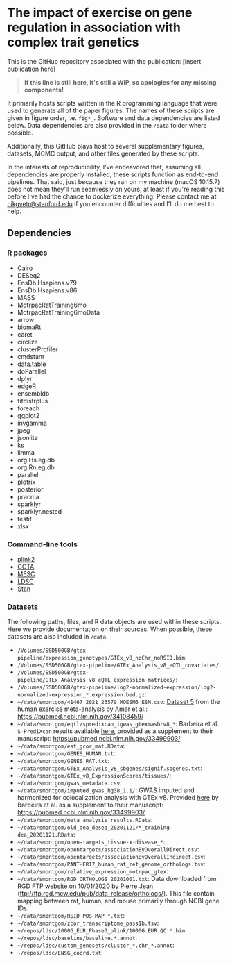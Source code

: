 # The impact of exercise on gene regulation in association with complex trait genetics

This is the GitHub repository associated with the publication: [insert publication here] 

>**If this line is still here, it's still a WiP, so apologies for any missing components!**

It primarily hosts scripts written in the R programming language that were used to 
generate all of the paper figures. The names of these scripts are given in figure order, 
i.e. `fig*_`. Software and data dependencies are listed below. Data dependencies are 
also provided in the `/data` folder where possible.

Additionally, this GitHub plays host to several supplementary figures, datasets, 
MCMC output, and other files generated by these scripts.

In the interests of reproducibility, I've endeavored that, assuming all dependencies 
are properly installed, these scripts function as end-to-end pipelines. That said, 
just because they ran on my machine (macOS 10.15.7) does not mean they'll run seamlessly 
on yours, at least if you're reading this before I've had the chance to dockerize everything. 
Please contact me at nikgvetr@stanford.edu if you encounter difficulties and I'll do me best to help.

## Dependencies

### R packages 

* Cairo  
* DESeq2  
* EnsDb.Hsapiens.v79  
* EnsDb.Hsapiens.v86  
* MASS  
* MotrpacRatTraining6mo  
* MotrpacRatTraining6moData  
* arrow  
* biomaRt  
* caret  
* circlize  
* clusterProfiler  
* cmdstanr  
* data.table  
* doParallel  
* dplyr  
* edgeR  
* ensembldb  
* fitdistrplus  
* foreach  
* ggplot2  
* invgamma  
* jpeg  
* jsonlite  
* ks  
* limma  
* org.Hs.eg.db  
* org.Rn.eg.db  
* parallel  
* plotrix  
* posterior  
* pracma  
* sparklyr  
* sparklyr.nested  
* testit  
* xlsx  

### Command-line tools

* [plink2](https://www.cog-genomics.org/plink/2.0/)  
* [GCTA](https://yanglab.westlake.edu.cn/software/gcta/#Overview)  
* [MESC](https://github.com/douglasyao/mesc)  
* [LDSC](https://github.com/bulik/ldsc)  
* [Stan](https://mc-stan.org/cmdstanr/)  

### Datasets  

The following paths, files, and R data objects are used within these scripts. Here
we provide documentation on their sources. When possible, these datasets are also
included in `/data`. 

* `/Volumes/SSD500GB/gtex-pipeline/expression_genotypes/GTEx_v8_noChr_noRSID.bim`:  
* `/Volumes/SSD500GB/gtex-pipeline/GTEx_Analysis_v8_eQTL_covariates/`:  
* `/Volumes/SSD500GB/gtex-pipeline/GTEx_Analysis_v8_eQTL_expression_matrices/`:  
* `/Volumes/SSD500GB/gtex-pipeline/log2-normalized-expression/log2-normalized-expression_*.expression.bed.gz`:  
* `~/data/smontgom/41467_2021_23579_MOESM6_ESM.csv`: [Dataset 5](https://static-content.springer.com/esm/art%3A10.1038%2Fs41467-021-23579-x/MediaObjects/41467_2021_23579_MOESM6_ESM.xlsx)
from the human exercise meta-analysis by Amar et al.: <https://pubmed.ncbi.nlm.nih.gov/34108459/> 
* `~/data/smontgom/eqtl/spredixcan_igwas_gtexmashrv8_*`: Barbeira et al. `S-PrediXcan` results
available [here](https://zenodo.org/record/3518299#.Y9rPqezMIUE), provided as a 
supplement to their manuscript: <https://pubmed.ncbi.nlm.nih.gov/33499903/>   
* `~/data/smontgom/est_gcor_mat.RData`:  
* `~/data/smontgom/GENES_HUMAN.txt`:  
* `~/data/smontgom/GENES_RAT.txt`:  
* `~/data/smontgom/GTEx_Analysis_v8_sbgenes/signif.sbgenes.txt`:  
* `~/data/smontgom/GTEx_v8_ExpressionScores/tissues/`:  
* `~/data/smontgom/gwas_metadata.csv`:  
* `~/data/smontgom/imputed_gwas_hg38_1.1/`: GWAS imputed and harmonized for colocalization 
analysis with GTEx v8. Provided [here](https://zenodo.org/record/3629742#.Y9rTQOzMIUF) by Barbeira et al. as a supplement to their 
manuscript: <https://pubmed.ncbi.nlm.nih.gov/33499903/>  
* `~/data/smontgom/meta_analysis_results.RData`:  
* `~/data/smontgom/old_dea_deseq_20201121/*_training-dea_20201121.RData`:  
* `~/data/smontgom/open-targets_tissue-x-disease_*`:  
* `~/data/smontgom/opentargets/associationByOverallDirect.csv`:  
* `~/data/smontgom/opentargets/associationByOverallIndirect.csv`:  
* `~/data/smontgom/PANTHER17_human_rat_ref_genome_orthologs.tsv`:  
* `~/data/smontgom/relative_expression_motrpac_gtex`:  
* `~/data/smontgom/RGD_ORTHOLOGS_20201001.txt`: Data downloaded from RGD FTP website 
on 10/01/2020 by Pierre Jean (<ftp://ftp.rgd.mcw.edu/pub/data_release/orthologs/>). 
This file contain mapping between rat, human, and mouse primarily through NCBI gene IDs.  
* `~/data/smontgom/RSID_POS_MAP_*.txt`:  
* `~/data/smontgom/zcor_transcriptome_pass1b.tsv`:  
* `~/repos/ldsc/1000G_EUR_Phase3_plink/1000G.EUR.QC.*.bim`:  
* `~/repos/ldsc/baseline/baseline.*.annot`:  
* `~/repos/ldsc/custom_genesets/cluster_*.chr_*.annot`: 
* `~/repos/ldsc/ENSG_coord.txt`:  
